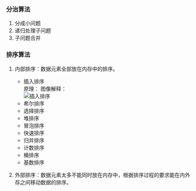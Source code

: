 ### 分治算法   
1. 分成小问题
2. 递归处理子问题  
3. 子问题合并  

### 排序算法
1. 内部排序：数据元素全部放在内存中的排序。
   - 插入排序  
     原理：
     图像解释：  
     ![插入排序](https://study-image-www.oss-cn-beijing.aliyuncs.com/insertionSort.gif?Expires=1736841489&OSSAccessKeyId=TMP.3KdR7nbeXZS34N5Aiojg1cTLySa23ZRbEjWtNE5EWFtMAMz8QRxqLxzaLEzNNV1AUyyqKUqRkXqsYkizH63pypcQe5cmHT&Signature=rcbnLzfLbm%2BBCwAKfmselL0NqKw%3D)
   - 希尔排序
   - 选择排序
   - 堆排序
   - 冒泡排序
   - 快速排序
   - 归并排序
   - 计数排序
   - 桶排序
   - 基数排序
     
2. 外部排序：数据元素太多不能同时放在内存中，根据排序过程的要求能在内外存之间移动数据的排序。
